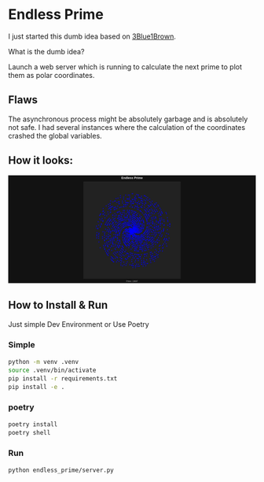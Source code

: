 # Endless Prime

I just started this dumb idea based on [3Blue1Brown](https://www.youtube.com/watch?v=EK32jo7i5LQ).

What is the dumb idea?

Launch a web server which is running to calculate the next prime to plot them as polar coordinates.

## Flaws

The asynchronous process might be absolutely garbage and is absolutely not safe.
I had several instances where the calculation of the coordinates crashed the global variables.

## How it looks:

![screenshot](assets/prime_13687.png)

## How to Install & Run

Just simple Dev Environment or Use Poetry

### Simple

```bash
python -m venv .venv
source .venv/bin/activate
pip install -r requirements.txt
pip install -e .
```

### poetry

```bash
poetry install
poetry shell
```

### Run

```bash
python endless_prime/server.py
```
